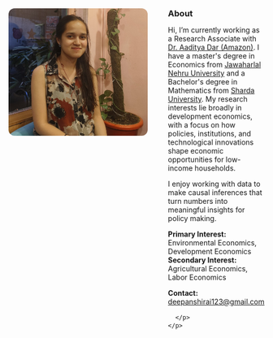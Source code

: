 <div style="display: flex; align-items: flex-start; gap: 40px;">

  <!-- Profile Image -->
  <div>
    <img src="1758385206805.jpg" width="280" style="border-radius: 12px; display: block; margin: 0;">
  </div>

  <!-- About Section -->
  <div style="flex: 1; margin: 0;">
    <h3 style="margin: 0;">About</h3>
    <p>
      Hi, I’m currently working as a Research Associate with  <a href="https://aadityadar.com/" target="_blank">Dr. Aaditya Dar (Amazon)</a>. I have a master's degree in Economics from <a href="https://www.jnu.ac.in" target="_blank">Jawaharlal Nehru University</a> and a Bachelor's degree in Mathematics from <a href="https://www.sharda.ac" target="_blank">Sharda University</a>. My research interests lie broadly in development economics, with a focus on how policies, institutions, and technological innovations shape economic opportunities for low-income households.
    </p>
    <p>
     I enjoy working with data to make causal inferences that turn numbers into meaningful insights for policy making. 
    </p>
    <p>
      <b>Primary Interest:</b> Environmental Economics, Development Economics<br>
      <b>Secondary Interest:</b> Agricultural Economics, Labor Economics <br>
      <p>
    <b>Contact:</b> <a href="mailto:deepanshirai123@gmail.com">deepanshirai123@gmail.com</a>

      </p>
    </p>
  </div>

</div>
